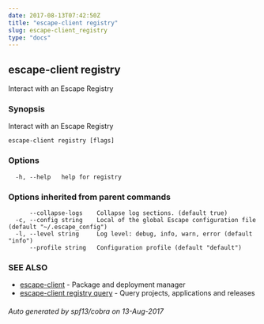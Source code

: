```yaml
---
date: 2017-08-13T07:42:50Z
title: "escape-client registry"
slug: escape-client_registry
type: "docs"
---
```

## escape-client registry

Interact with an Escape Registry

### Synopsis


Interact with an Escape Registry

```
escape-client registry [flags]
```

### Options

```
  -h, --help   help for registry
```

### Options inherited from parent commands

```
      --collapse-logs    Collapse log sections. (default true)
  -c, --config string    Local of the global Escape configuration file (default "~/.escape_config")
  -l, --level string     Log level: debug, info, warn, error (default "info")
      --profile string   Configuration profile (default "default")
```

### SEE ALSO
* [escape-client](../escape-client/)	 - Package and deployment manager
* [escape-client registry query](../escape-client_registry_query/)	 - Query projects, applications and releases

###### Auto generated by spf13/cobra on 13-Aug-2017
